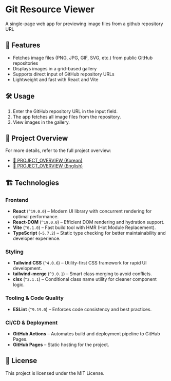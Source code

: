 # Git Resource Viewer

A single-page web app for previewing image files from a github repository URL

## 🚀 Features

- Fetches image files (PNG, JPG, GIF, SVG, etc.) from public GitHub repositories
- Displays images in a grid-based gallery
- Supports direct input of GitHub repository URLs
- Lightweight and fast with React and Vite

## 🛠️ Usage

1. Enter the GitHub repository URL in the input field.
2. The app fetches all image files from the repository.
3. View images in the gallery.

## 📌 Project Overview

For more details, refer to the full project overview:

- [📄 PROJECT_OVERVIEW (Korean)](./PROJECT_OVERVIEW.kor.md)
- [📄 PROJECT_OVERVIEW (English)](./PROJECT_OVERVIEW.md)

## 🏗️ Technologies

### Frontend

- **React** (`^19.0.0`) – Modern UI library with concurrent rendering for optimal performance.
- **React-DOM** (`^19.0.0`) – Efficient DOM rendering and hydration support.
- **Vite** (`^6.1.0`) – Fast build tool with HMR (Hot Module Replacement).
- **TypeScript** (`~5.7.2`) – Static type checking for better maintainability and developer experience.

### Styling

- **Tailwind CSS** (`^4.0.6`) – Utility-first CSS framework for rapid UI development.
- **tailwind-merge** (`^3.0.1`) – Smart class merging to avoid conflicts.
- **clsx** (`^2.1.1`) – Conditional class name utility for cleaner component logic.

### Tooling & Code Quality

- **ESLint** (`^9.19.0`) – Enforces code consistency and best practices.

### CI/CD & Deployment

- **GitHub Actions** – Automates build and deployment pipeline to GitHub Pages.
- **GitHub Pages** – Static hosting for the project.

## 📜 License

This project is licensed under the MIT License.
